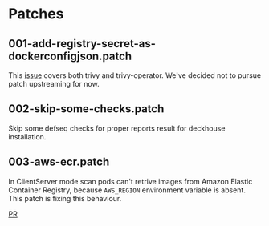 # Patches

## 001-add-registry-secret-as-dockerconfigjson.patch

This [issue](https://github.com/aquasecurity/trivy-operator/issues/695) covers both trivy and trivy-operator. We've decided not to pursue patch upstreaming for now.

## 002-skip-some-checks.patch

Skip some defseq checks for proper reports result for deckhouse installation.


## 003-aws-ecr.patch

In ClientServer mode scan pods can't retrive images from Amazon Elastic Container Registry, because `AWS_REGION` environment variable is absent.
This patch is fixing this behaviour.

[PR](https://github.com/aquasecurity/trivy-operator/pull/1613)
